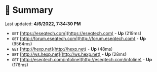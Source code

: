 # 📖 Summary
Last updated: **4/6/2022, 7:34:30 PM**

- `GET` [https://eseqtech.com](https://eseqtech.com) - **Up** (219ms)
- `GET` [http://forum.eseqtech.com](http://forum.eseqtech.com) - **Up** (9564ms)
- `GET` [http://hexp.net](http://hexp.net) - **Up** (48ms)
- `GET` [http://ws.hexp.net](http://ws.hexp.net) - **Up** (28ms)
- `GET` [http://eseqtech.com/infoline](http://eseqtech.com/infoline) - **Up** (176ms)

